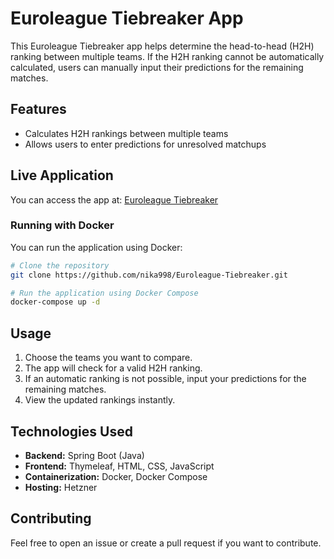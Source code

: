 # Euroleague Tiebreaker App

This Euroleague Tiebreaker app helps determine the head-to-head (H2H) ranking between multiple teams. If the H2H ranking cannot be automatically calculated, users can manually input their predictions for the remaining matches.

## Features
- Calculates H2H rankings between multiple teams
- Allows users to enter predictions for unresolved matchups

## Live Application
You can access the app at: [Euroleague Tiebreaker](https://euroleague-tiebreaker.com)

### Running with Docker
You can run the application using Docker:

```sh
# Clone the repository
git clone https://github.com/nika998/Euroleague-Tiebreaker.git
```

```sh
# Run the application using Docker Compose
docker-compose up -d
```

## Usage
1. Choose the teams you want to compare.
2. The app will check for a valid H2H ranking.
3. If an automatic ranking is not possible, input your predictions for the remaining matches.
4. View the updated rankings instantly.

## Technologies Used
- **Backend:** Spring Boot (Java)
- **Frontend:** Thymeleaf, HTML, CSS, JavaScript
- **Containerization:** Docker, Docker Compose
- **Hosting:** Hetzner

## Contributing
Feel free to open an issue or create a pull request if you want to contribute.
